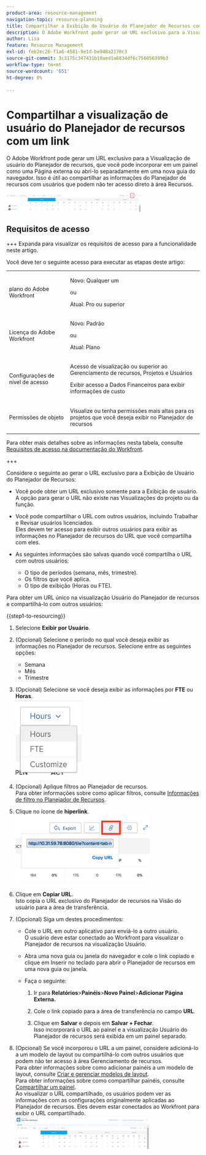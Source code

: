 ```yaml
---
product-area: resource-management
navigation-topic: resource-planning
title: Compartilhar a Exibição de Usuário do Planejador de Recursos com um Link
description: O Adobe Workfront pode gerar um URL exclusivo para a Visualização de usuário do Planejador de recursos, que você pode incorporar em um painel como uma Página externa ou abri-lo separadamente em uma nova guia do navegador. Isso é útil ao compartilhar as informações do Planejador de recursos com usuários que podem não ter acesso direto à área Recursos.
author: Lisa
feature: Resource Management
exl-id: feb2ec26-f1a6-4581-9e1d-be948a2170c3
source-git-commit: 3c3175c347431b10aed1a6034df6c756056399b3
workflow-type: tm+mt
source-wordcount: '651'
ht-degree: 0%

---
```


# Compartilhar a visualização de usuário do Planejador de recursos com um link

O Adobe Workfront pode gerar um URL exclusivo para a Visualização de usuário do Planejador de recursos, que você pode incorporar em um painel como uma Página externa ou abri-lo separadamente em uma nova guia do navegador. Isso é útil ao compartilhar as informações do Planejador de recursos com usuários que podem não ter acesso direto à área Recursos.

![](assets/rp-user-view-with-link-highlight-350x49.png)

## Requisitos de acesso

+++ Expanda para visualizar os requisitos de acesso para a funcionalidade neste artigo.

Você deve ter o seguinte acesso para executar as etapas deste artigo:

<table style="table-layout:auto"> 
 <col> 
 <col> 
 <tbody> 
  <tr> 
   <td role="rowheader">plano do Adobe Workfront</td> 
    <td><p>Novo: Qualquer um</p>
       <p>ou</p>
       <p>Atual: Pro ou superior</p> </td> 
  </tr> 
  <tr> 
   <td role="rowheader">Licença do Adobe Workfront</td> 
   <td><p>Novo: Padrão</p>
       <p>ou</p>
       <p>Atual: Plano</p></td> 
  </tr> 
  <tr> 
   <td role="rowheader">Configurações de nível de acesso</td> 
   <td> <p>Acesso de visualização ou superior ao Gerenciamento de recursos, Projetos e Usuários</p> <p>Exibir acesso a Dados Financeiros para exibir informações de custo</p></td> 
  </tr> 
  <tr> 
   <td role="rowheader">Permissões de objeto</td> 
   <td> <p>Visualize ou tenha permissões mais altas para os projetos que você deseja exibir no Planejador de recursos</p></td> 
  </tr> 
 </tbody> 
</table>

Para obter mais detalhes sobre as informações nesta tabela, consulte [Requisitos de acesso na documentação do Workfront](/help/quicksilver/administration-and-setup/add-users/access-levels-and-object-permissions/access-level-requirements-in-documentation.md).

+++


Considere o seguinte ao gerar o URL exclusivo para a Exibição de Usuário do Planejador de Recursos:

* Você pode obter um URL exclusivo somente para a Exibição de usuário. A opção para gerar o URL não existe nas Visualizações do projeto ou da função.
* Você pode compartilhar o URL com outros usuários, incluindo Trabalhar e Revisar usuários licenciados.\
  Eles devem ter acesso para exibir outros usuários para exibir as informações no Planejador de recursos do URL que você compartilha com eles.
* As seguintes informações são salvas quando você compartilha o URL com outros usuários:

   * O tipo de períodos (semana, mês, trimestre).
   * Os filtros que você aplica.
   * O tipo de exibição (Horas ou FTE).

Para obter um URL único na visualização Usuário do Planejador de recursos e compartilhá-lo com outros usuários:

{{step1-to-resourcing}}

1. Selecione **Exibir por Usuário**.
1. (Opcional) Selecione o período no qual você deseja exibir as informações no Planejador de recursos. Selecione entre as seguintes opções:

   * Semana
   * Mês
   * Trimestre

1. (Opcional) Selecione se você deseja exibir as informações por **FTE** ou **Horas**.\
   ![RP_hours_or_fte_in_user_view.png](assets/rp-hours-or-fte-in-user-view.png)

1. (Opcional) Aplique filtros ao Planejador de recursos.\
   Para obter informações sobre como aplicar filtros, consulte [Informações de filtro no Planejador de Recursos](../../resource-mgmt/resource-planning/filter-resource-planner.md).

1. Clique no ícone de **hiperlink**.\
   ![RP_Storm_generate_URL_with_copy_URL_link.png](assets/rp-storm-generate-url-with-copy-url-link-350x182.png)

1. Clique em **Copiar URL**.\
   Isto copia o URL exclusivo do Planejador de recursos na Visão do usuário para a área de transferência.

1. (Opcional) Siga um destes procedimentos:  

   * Cole o URL em outro aplicativo para enviá-lo a outro usuário.\
     O usuário deve estar conectado ao Workfront para visualizar o Planejador de recursos na visualização Usuário.
   * Abra uma nova guia ou janela do navegador e cole o link copiado e clique em Inserir no teclado para abrir o Planejador de recursos em uma nova guia ou janela.
   * Faça o seguinte:

     <!--   
     <MadCap:conditionalText data-mc-conditions="QuicksilverOrClassic.Draft mode">   
     (NOTE:&nbsp;turn this into a numbered list)   
     </MadCap:conditionalText>   
     -->

      1. Ir para **Relatórios**>**Painéis**>**Novo Painel**>**Adicionar Página Externa.**

      1. Cole o link copiado para a área de transferência no campo **URL**.
      1. Clique em **Salvar** e depois em **Salvar + Fechar**.\
         Isso incorporará o URL ao painel e a visualização Usuário do Planejador de recursos será exibida em um painel separado.

1. (Opcional) Se você incorporou o URL a um painel, considere adicioná-lo a um modelo de layout ou compartilhá-lo com outros usuários que podem não ter acesso à área Gerenciamento de recursos.\
   Para obter informações sobre como adicionar painéis a um modelo de layout, consulte [Criar e gerenciar modelos de layout](../../administration-and-setup/customize-workfront/use-layout-templates/create-and-manage-layout-templates.md).\
   Para obter informações sobre como compartilhar painéis, consulte [Compartilhar um painel](../../reports-and-dashboards/dashboards/creating-and-managing-dashboards/share-dashboard.md).\
   Ao visualizar o URL compartilhado, os usuários podem ver as informações com as configurações originalmente aplicadas ao Planejador de recursos. Eles devem estar conectados ao Workfront para exibir o URL compartilhado.\
   ![user_view_dashoard_from_unique_url.png](assets/user-view-dashoard-from-unique-url-350x85.png)
